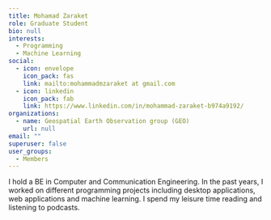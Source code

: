 ```yaml
---
title: Mohamad Zaraket
role: Graduate Student
bio: null
interests:
  - Programming
  - Machine Learning
social:
  - icon: envelope
    icon_pack: fas
    link: mailto:mohammadmzaraket at gmail.com
  - icon: linkedin
    icon_pack: fab
    link: https://www.linkedin.com/in/mohammad-zaraket-b974a9192/
organizations:
  - name: Geospatial Earth Observation group (GEO)
    url: null
email: ""
superuser: false
user_groups:
  - Members
---
```

I hold a BE in Computer and Communication Engineering. In the past years, I worked on different programming projects
including desktop applications, web applications and machine learning. I spend my leisure time reading and listening to podcasts.